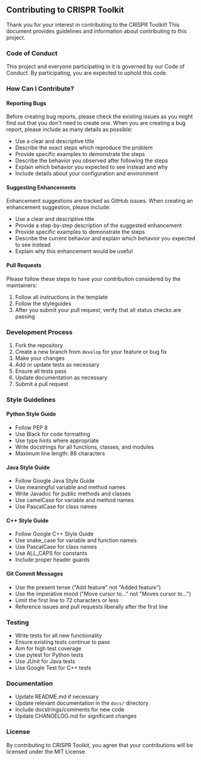 ## Contributing to CRISPR Toolkit

Thank you for your interest in contributing to the CRISPR Toolkit! This document provides guidelines and information about contributing to this project.

### Code of Conduct

This project and everyone participating in it is governed by our Code of Conduct. By participating, you are expected to uphold this code.

### How Can I Contribute?

#### Reporting Bugs

Before creating bug reports, please check the existing issues as you might find out that you don't need to create one. When you are creating a bug report, please include as many details as possible:

- Use a clear and descriptive title
- Describe the exact steps which reproduce the problem
- Provide specific examples to demonstrate the steps
- Describe the behavior you observed after following the steps
- Explain which behavior you expected to see instead and why
- Include details about your configuration and environment

#### Suggesting Enhancements

Enhancement suggestions are tracked as GitHub issues. When creating an enhancement suggestion, please include:

- Use a clear and descriptive title
- Provide a step-by-step description of the suggested enhancement
- Provide specific examples to demonstrate the steps
- Describe the current behavior and explain which behavior you expected to see instead
- Explain why this enhancement would be useful

#### Pull Requests

Please follow these steps to have your contribution considered by the maintainers:

1. Follow all instructions in the template
2. Follow the styleguides
3. After you submit your pull request, verify that all status checks are passing

### Development Process

1. Fork the repository
2. Create a new branch from `develop` for your feature or bug fix
3. Make your changes
4. Add or update tests as necessary
5. Ensure all tests pass
6. Update documentation as necessary
7. Submit a pull request

### Style Guidelines

#### Python Style Guide

- Follow PEP 8
- Use Black for code formatting
- Use type hints where appropriate
- Write docstrings for all functions, classes, and modules
- Maximum line length: 88 characters

#### Java Style Guide

- Follow Google Java Style Guide
- Use meaningful variable and method names
- Write Javadoc for public methods and classes
- Use camelCase for variable and method names
- Use PascalCase for class names

#### C++ Style Guide

- Follow Google C++ Style Guide
- Use snake_case for variable and function names
- Use PascalCase for class names
- Use ALL_CAPS for constants
- Include proper header guards

#### Git Commit Messages

- Use the present tense ("Add feature" not "Added feature")
- Use the imperative mood ("Move cursor to..." not "Moves cursor to...")
- Limit the first line to 72 characters or less
- Reference issues and pull requests liberally after the first line

### Testing

- Write tests for all new functionality
- Ensure existing tests continue to pass
- Aim for high test coverage
- Use pytest for Python tests
- Use JUnit for Java tests
- Use Google Test for C++ tests

### Documentation

- Update README.md if necessary
- Update relevant documentation in the `docs/` directory
- Include docstrings/comments for new code
- Update CHANGELOG.md for significant changes

### License

By contributing to CRISPR Toolkit, you agree that your contributions will be licensed under the MIT License.
